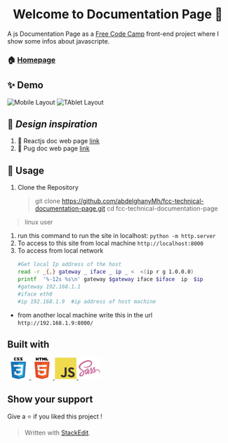 
<h1 align="center">Welcome to Documentation  Page 👋</h1>

A  js Documentation  Page as a [Free Code Camp](https://www.freecodecamp.org/learn/responsive-web-design/responsive-web-design-projects/build-a-technical-documentation-page) front-end project where I show some infos about javascripte.
### 🏠 [Homepage]()

## ✨ Demo

![Mobile Layout](/resources/img/mobileLayout.GIF)
![TAblet Layout](/resources/img/tablet_layout.GIF)



## :dart: _Design inspiration_
1. 	:star_struck: Reactjs doc web page [link](https://reactjs.org/tutorial/tutorial.html#before-we-start-the-tutorial)
2. :exploding_head: Pug  doc web page [link](https://pugjs.org/api/reference.html)


## 🚀 Usage
1. Clone the Repository  
	> git clone https://github.com/abdelghanyMh/fcc-technical-documentation-page.git
	> cd fcc-technical-documentation-page
	
>linux user
1. run this  command to run the site in localhost: 
`python -m http.server`
3. To access to this site from local machine 
`http://localhost:8000`
4. To access from local network
	```bash
	#Get local Ip address of the host
	read -r _{,} gateway _ iface _ ip _ <  <(ip r g 1.0.0.0)
	printf  '%-12s %s\n' gateway $gateway iface $iface  ip  $ip  
	#gateway 192.168.1.1
	#iface eth0
	#ip 192.168.1.9  #ip address of host machine 
	```
 - from another local machine write this in the url
 `http://192.168.1.9:8000/`


## Built with
<p align="left"> <a href="https://www.w3schools.com/css/" target="_blank"> <img src="https://raw.githubusercontent.com/devicons/devicon/master/icons/css3/css3-original-wordmark.svg" alt="css3" width="50" height=""/> </a> <a href="https://www.w3.org/html/" target="_blank"> <img src="https://raw.githubusercontent.com/devicons/devicon/master/icons/html5/html5-original-wordmark.svg" alt="html5" width="50" height="50"/> </a> <a href="https://developer.mozilla.org/en-US/docs/Web/JavaScript" target="_blank"> <img src="https://raw.githubusercontent.com/devicons/devicon/master/icons/javascript/javascript-original.svg" alt="javascript" width="50" height="50"/> </a> <a href="https://www.linux.org/" target="_blank"> <img src="https://raw.githubusercontent.com/devicons/devicon/master/icons/sass/sass-original.svg" alt="sass" width="50" height="50"/> </a> </p>


## Show your support

Give a ⭐️ if you liked this  project !

> Written with [StackEdit](https://stackedit.io/).
